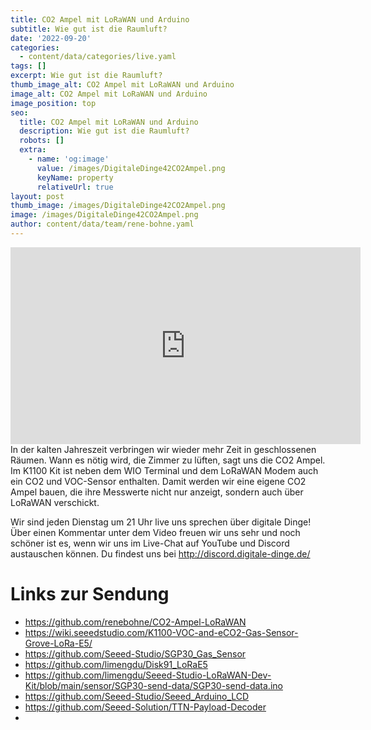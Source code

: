 ```yaml
---
title: CO2 Ampel mit LoRaWAN und Arduino
subtitle: Wie gut ist die Raumluft?
date: '2022-09-20'
categories:
  - content/data/categories/live.yaml
tags: []
excerpt: Wie gut ist die Raumluft?
thumb_image_alt: CO2 Ampel mit LoRaWAN und Arduino
image_alt: CO2 Ampel mit LoRaWAN und Arduino
image_position: top
seo:
  title: CO2 Ampel mit LoRaWAN und Arduino
  description: Wie gut ist die Raumluft?
  robots: []
  extra:
    - name: 'og:image'
      value: /images/DigitaleDinge42CO2Ampel.png
      keyName: property
      relativeUrl: true
layout: post
thumb_image: /images/DigitaleDinge42CO2Ampel.png
image: /images/DigitaleDinge42CO2Ampel.png
author: content/data/team/rene-bohne.yaml
---
```

<iframe width="560" height="315"
src="https://www.youtube.com/embed/79inm_hfXcw?modestbranding=1"
frameborder="0" allow="accelerometer; autoplay; encrypted-media;
gyroscope; picture-in-picture" allowfullscreen>\\\</iframe>
In der kalten Jahreszeit verbringen wir wieder mehr Zeit in geschlossenen Räumen. Wann es nötig wird, die Zimmer zu lüften, sagt uns die CO2 Ampel. Im K1100 Kit ist neben dem WIO Terminal und dem LoRaWAN Modem auch ein CO2 und VOC-Sensor enthalten. Damit werden wir eine eigene CO2 Ampel bauen, die ihre Messwerte nicht nur anzeigt, sondern auch über LoRaWAN verschickt.

Wir sind jeden Dienstag um 21 Uhr live uns sprechen über digitale Dinge! Über einen Kommentar unter dem Video freuen wir uns sehr und noch schöner ist es, wenn wir uns im Live-Chat auf YouTube und Discord austauschen können. Du findest uns bei http://discord.digitale-dinge.de/

# Links zur Sendung

* https://github.com/renebohne/CO2-Ampel-LoRaWAN
* https://wiki.seeedstudio.com/K1100-VOC-and-eCO2-Gas-Sensor-Grove-LoRa-E5/
* https://github.com/Seeed-Studio/SGP30_Gas_Sensor
* https://github.com/limengdu/Disk91_LoRaE5
* https://github.com/limengdu/Seeed-Studio-LoRaWAN-Dev-Kit/blob/main/sensor/SGP30-send-data/SGP30-send-data.ino
* https://github.com/Seeed-Studio/Seeed_Arduino_LCD
* https://github.com/Seeed-Solution/TTN-Payload-Decoder
* 